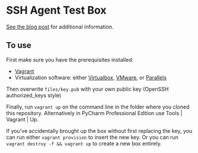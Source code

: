 SSH Agent Test Box
==================

[See the blog post](https://blog.jetbrains.com/pycharm/2017/08/ssh-agent-simplify-ssh-keys/) 
for additional information.

To use
------

First make sure you have the prerequisites installed:

- [Vagrant](https://vagrantup.com)
- Virtualization software: either 
  [Virtualbox](https://www.virtualbox.org/wiki/Downloads), 
  [VMware](https://www.vagrantup.com/vmware/index.html), or 
  [Parallels](http://parallels.github.io/vagrant-parallels/docs/installation/)
  

Then overwrite `files/key.pub` with your own public key (OpenSSH authorized_keys
style)

Finally, run `vagrant up` on the command line in the folder where you
cloned this repository. Alternatively in PyCharm Professional Edition
use Tools | Vagrant | Up.

If you've accidentally brought up the box without first replacing the key, you
can run either `vagrant provision` to insert the new key. Or you can run 
`vagrant destroy -f && vagrant up` to create a new box entirely.